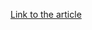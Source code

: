 [Link to the article](https://cybersecuritynews.com/apples-macos-kernel-vulnerability-let-attackers-escalate-privileges/)
